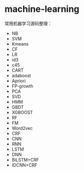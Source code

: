 # machine-learning
常用机器学习源码整理：
* NB  
* SVM  
* Kmeans  
* CF  
* LR  
* id3  
* c45  
* CART  
* adaboost  
* Apriori  
* FP-growth  
* PCA  
* SVD  
* HMM  
* GBDT  
* XGBOOST  
* RF  
* FM  
* Word2vec  
* CRF  
* CNN  
* RNN  
* LSTM  
* DNN  
* BiLSTM+CRF  
* IDCNN+CRF   

